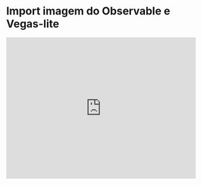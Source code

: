 # Import  imagem do Observable e Vegas-lite
<iframe width="100%" height="375" frameborder="0"
  src="https://observablehq.com/embed/@sandybez/vega-lite-api-exercicios?cells=bar_chart"></iframe>
